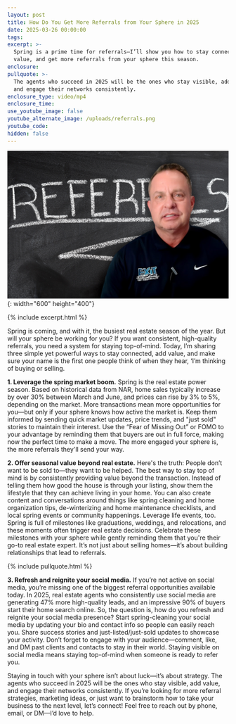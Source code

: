 ```yaml
---
layout: post
title: How Do You Get More Referrals from Your Sphere in 2025
date: 2025-03-26 00:00:00
tags:
excerpt: >-
  Spring is a prime time for referrals—I’ll show you how to stay connected, add
  value, and get more referrals from your sphere this season.
enclosure:
pullquote: >-
  The agents who succeed in 2025 will be the ones who stay visible, add value,
  and engage their networks consistently.
enclosure_type: video/mp4
enclosure_time:
use_youtube_image: false
youtube_alternate_image: /uploads/referrals.png
youtube_code:
hidden: false
---
```

![](/uploads/referrals-2.png){: width="600" height="400"}

{% include excerpt.html %}

Spring is coming, and with it, the busiest real estate season of the year. But will your sphere be working for you? If you want consistent, high-quality referrals, you need a system for staying top-of-mind. Today, I’m sharing three simple yet powerful ways to stay connected, add value, and make sure your name is the first one people think of when they hear, ‘I’m thinking of buying or selling.

**1\. Leverage the spring market boom.** Spring is the real estate power season. Based on historical data from NAR, home sales typically increase by over 30% between March and June, and prices can rise by 3% to 5%, depending on the market. More transactions mean more opportunities for you—but only if your sphere knows how active the market is. Keep them informed by sending quick market updates, price trends, and "just sold" stories to maintain their interest. Use the “Fear of Missing Out” or FOMO to your advantage by reminding them that buyers are out in full force, making now the perfect time to make a move. The more engaged your sphere is, the more referrals they'll send your way.

**2\. Offer seasonal value beyond real estate.** Here's the truth: People don’t want to be sold to—they want to be helped. The best way to stay top of mind is by consistently providing value beyond the transaction. Instead of telling them how good the house is through your listing, show them the lifestyle that they can achieve living in your home. You can also create content and conversations around things like spring cleaning and home organization tips, de-winterizing and home maintenance checklists, and local spring events or community happenings. Leverage life events, too. Spring is full of milestones like graduations, weddings, and relocations, and these moments often trigger real estate decisions. Celebrate these milestones with your sphere while gently reminding them that you're their go-to real estate expert. It’s not just about selling homes—it’s about building relationships that lead to referrals.

{% include pullquote.html %}

**3\. Refresh and reignite your social media.** If you’re not active on social media, you’re missing one of the biggest referral opportunities available today. In 2025, real estate agents who consistently use social media are generating 47% more high-quality leads, and an impressive 90% of buyers start their home search online. So, the question is, how do you refresh and reignite your social media presence? Start spring-cleaning your social media by updating your bio and contact info so people can easily reach you. Share success stories and just-listed/just-sold updates to showcase your activity. Don’t forget to engage with your audience—comment, like, and DM past clients and contacts to stay in their world. Staying visible on social media means staying top-of-mind when someone is ready to refer you.

Staying in touch with your sphere isn’t about luck—it’s about strategy. The agents who succeed in 2025 will be the ones who stay visible, add value, and engage their networks consistently. If you’re looking for more referral strategies, marketing ideas, or just want to brainstorm how to take your business to the next level, let’s connect! Feel free to reach out by phone, email, or DM—I’d love to help.